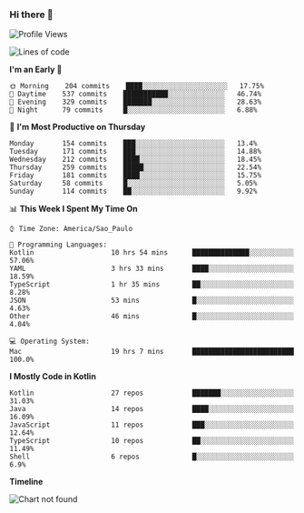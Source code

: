 ### Hi there 👋

<!--
**fernandonogueira/fernandonogueira** is a ✨ _special_ ✨ repository because its `README.md` (this file) appears on your GitHub profile.

Here are some ideas to get you started:

- 🔭 I’m currently working on ...
- 🌱 I’m currently learning ...
- 👯 I’m looking to collaborate on ...
- 🤔 I’m looking for help with ...
- 💬 Ask me about ...
- 📫 How to reach me: ...
- 😄 Pronouns: ...
- ⚡ Fun fact: ...
-->

<!--START_SECTION:waka-->
![Profile Views](http://img.shields.io/badge/Profile%20Views-0-blue)

![Lines of code](https://img.shields.io/badge/From%20Hello%20World%20I%27ve%20Written-460693%20lines%20of%20code-blue)

**I'm an Early 🐤** 

```text
🌞 Morning    204 commits    ████░░░░░░░░░░░░░░░░░░░░░   17.75% 
🌆 Daytime    537 commits    ███████████░░░░░░░░░░░░░░   46.74% 
🌃 Evening    329 commits    ███████░░░░░░░░░░░░░░░░░░   28.63% 
🌙 Night      79 commits     █░░░░░░░░░░░░░░░░░░░░░░░░   6.88%

```
📅 **I'm Most Productive on Thursday** 

```text
Monday       154 commits    ███░░░░░░░░░░░░░░░░░░░░░░   13.4% 
Tuesday      171 commits    ███░░░░░░░░░░░░░░░░░░░░░░   14.88% 
Wednesday    212 commits    ████░░░░░░░░░░░░░░░░░░░░░   18.45% 
Thursday     259 commits    █████░░░░░░░░░░░░░░░░░░░░   22.54% 
Friday       181 commits    ████░░░░░░░░░░░░░░░░░░░░░   15.75% 
Saturday     58 commits     █░░░░░░░░░░░░░░░░░░░░░░░░   5.05% 
Sunday       114 commits    ██░░░░░░░░░░░░░░░░░░░░░░░   9.92%

```


📊 **This Week I Spent My Time On** 

```text
⌚︎ Time Zone: America/Sao_Paulo

💬 Programming Languages: 
Kotlin                   10 hrs 54 mins      ██████████████░░░░░░░░░░░   57.06% 
YAML                     3 hrs 33 mins       ████░░░░░░░░░░░░░░░░░░░░░   18.59% 
TypeScript               1 hr 35 mins        ██░░░░░░░░░░░░░░░░░░░░░░░   8.28% 
JSON                     53 mins             █░░░░░░░░░░░░░░░░░░░░░░░░   4.63% 
Other                    46 mins             █░░░░░░░░░░░░░░░░░░░░░░░░   4.04%

💻 Operating System: 
Mac                      19 hrs 7 mins       █████████████████████████   100.0%

```

**I Mostly Code in Kotlin** 

```text
Kotlin                   27 repos            ███████░░░░░░░░░░░░░░░░░░   31.03% 
Java                     14 repos            ████░░░░░░░░░░░░░░░░░░░░░   16.09% 
JavaScript               11 repos            ███░░░░░░░░░░░░░░░░░░░░░░   12.64% 
TypeScript               10 repos            ██░░░░░░░░░░░░░░░░░░░░░░░   11.49% 
Shell                    6 repos             █░░░░░░░░░░░░░░░░░░░░░░░░   6.9%

```


**Timeline**

![Chart not found](https://raw.githubusercontent.com/fernandonogueira/fernandonogueira/master/charts/bar_graph.png) 


<!--END_SECTION:waka-->
